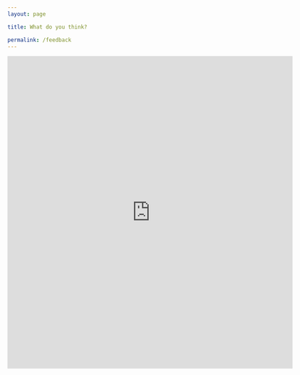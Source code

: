 ```yaml
---
layout: page

title: What do you think?

permalink: /feedback
---
```

<iframe src="https://docs.google.com/forms/d/e/1FAIpQLSc7DvnTVHMv2WQKt89VN42bHnWLVuJupIWFEf7CyZf3iMsUcQ/viewform?embedded=true" width="640" height="700" frameborder="0" marginheight="0" marginwidth="0">Loading…</iframe>
